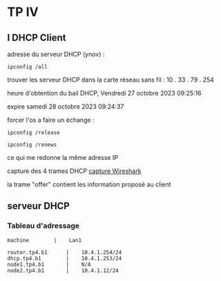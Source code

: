 # TP IV
## I DHCP Client
adresse du serveur DHCP (ynov) : 
```
ipconfig /all
```
trouver les serveur DHCP dans la carte réseau sans fil : 10 . 33 . 79 . 254

heure d'obtention du bail DHCP, 
Vendredi 27 octobre 2023 09:25:16

expire samedi 28 octobre 2023 09:24:37

forcer l'os a faire un échange :
```
ipconfig /release
```
```
ipconfig /renews
```
ce qui me redonne la même adresse IP 

capture des 4 trames DHCP
[capture Wireshark](./tp4_dhcp_client.pcapng)

la trame "offer" contient les information proposé au client

## serveur DHCP

### Tableau d'adressage 

    machine        |    Lan1
```
router.tp4.b1      |    10.4.1.254/24  
dhcp.tp4.b1        |    10.4.1.253/24
node1.tp4.b1       |    N/A
node2.tp4.b1       |    10.4.1.12/24
